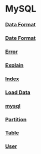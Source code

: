 MySQL
===

### [Data Format](./DataFormat.md)
### [Date Format](./DateFormat.md)
### [Error](./Error.md)
### [Explain](./Explain.md)
### [Index](./Index.md)
### [Load Data](./LoadData.md)
### [mysql](./mysql.md)
### [Partition](./Partition.md)
### [Table](./Table.md)
### [User](./User.md)

